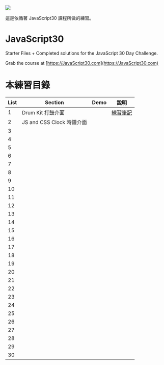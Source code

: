 ﻿![](https://javascript30.com/images/JS3-social-share.png)

這是依循著 JavaScript30 課程所做的練習。

# JavaScript30

Starter Files + Completed solutions for the JavaScript 30 Day Challenge.

Grab the course at [https://JavaScript30.com](https://JavaScript30.com)

# 本練習目錄

| List | Section                   | Demo | 說明                                                                                                 |
| ---- | ------------------------- | ---- | ---------------------------------------------------------------------------------------------------- |
| 1    | Drum Kit 打鼓介面         |      | [練習筆記](https://github.com/onlystp417/JavaScript-30/tree/master/01%20-%20JavaScript%20Drum%20Kit) |
| 2    | JS and CSS Clock 時鐘介面 |      |                                                                                                      | [練習筆記](https://github.com/onlystp417/JavaScript-30/tree/master/02%20-%20JS%20and%20CSS%20Clock) |
| 3    |                           |      |                                                                                                      |
| 4    |                           |      |                                                                                                      |
| 5    |                           |      |                                                                                                      |
| 6    |                           |      |                                                                                                      |
| 7    |                           |      |                                                                                                      |
| 8    |                           |      |                                                                                                      |
| 9    |                           |      |                                                                                                      |
| 10   |                           |      |                                                                                                      |
| 11   |                           |      |                                                                                                      |
| 12   |                           |      |                                                                                                      |
| 13   |                           |      |                                                                                                      |
| 14   |                           |      |                                                                                                      |
| 15   |                           |      |                                                                                                      |
| 16   |                           |      |                                                                                                      |
| 17   |                           |      |                                                                                                      |
| 18   |                           |      |                                                                                                      |
| 19   |                           |      |                                                                                                      |
| 20   |                           |      |                                                                                                      |
| 21   |                           |      |                                                                                                      |
| 22   |                           |      |                                                                                                      |
| 23   |                           |      |                                                                                                      |
| 24   |                           |      |                                                                                                      |
| 25   |                           |      |                                                                                                      |
| 26   |                           |      |                                                                                                      |
| 27   |                           |      |                                                                                                      |
| 28   |                           |      |                                                                                                      |
| 29   |                           |      |                                                                                                      |
| 30   |                           |      |                                                                                                      |
